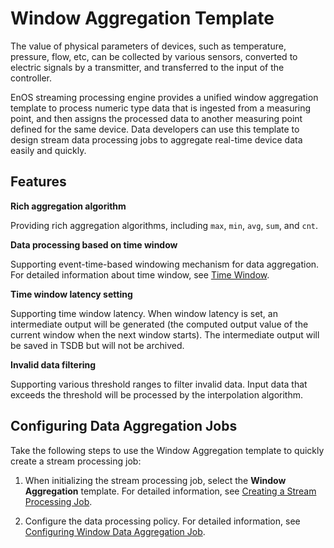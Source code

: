 # Window Aggregation Template

The value of physical parameters of devices, such as temperature, pressure, flow, etc, can be collected by various sensors, converted to electric signals by a transmitter, and transferred to the input of the controller.

EnOS streaming processing engine provides a unified window aggregation template to process numeric type data that is ingested from a measuring point, and then assigns the processed data to another measuring point defined for the same device. Data developers can use this template to design stream data processing jobs to aggregate real-time device data easily and quickly.  

## Features

**Rich aggregation algorithm**

Providing rich aggregation algorithms, including `max`, `min`, `avg`, `sum`, and `cnt`.

**Data processing based on time window**

Supporting event-time-based windowing mechanism for data aggregation. For detailed information about time window, see [Time Window](../reference/time_window).

**Time window latency setting**

Supporting time window latency. When window latency is set, an intermediate output will be generated (the computed output value of the current window when the next window starts). The intermediate output will be saved in TSDB but will not be archived.

**Invalid data filtering**

Supporting various threshold ranges to filter invalid data. Input data that exceeds the threshold will be processed by the interpolation algorithm.

## Configuring Data Aggregation Jobs

Take the following steps to use the Window Aggregation template to quickly create a stream processing job:

1. When initializing the stream processing job, select the **Window Aggregation** template. For detailed information, see [Creating a Stream Processing Job](../howto/stream/creating_job).

2. Configure the data processing policy. For detailed information, see [Configuring Window Data Aggregation Job](../howto/stream/configuring_ai_template).
